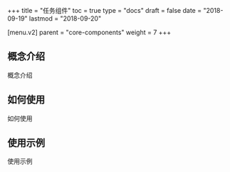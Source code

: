 +++
title = "任务组件"
toc = true
type = "docs"
draft = false
date = "2018-09-19"
lastmod = "2018-09-20"

[menu.v2]
  parent = "core-components"
  weight = 7
+++

## 概念介绍

概念介绍

## 如何使用

如何使用

## 使用示例

使用示例
